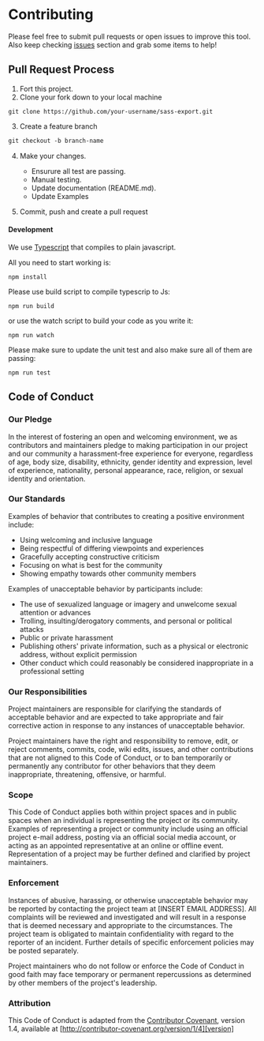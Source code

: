 # Contributing

Please feel free to submit pull requests or open issues to improve this tool.
Also keep checking [issues][issues] section and grab some items to help!

## Pull Request Process

1. Fort this project.
2. Clone your fork down to your local machine
```
git clone https://github.com/your-username/sass-export.git
```
3. Create a feature branch
```markdown
git checkout -b branch-name
```
4. Make your changes.
   - Ensurure all test are passing.
   - Manual testing.
   - Update documentation (README.md).
   - Update Examples

5. Commit, push and create a pull request

#### Development
We use [Typescript](https://www.typescriptlang.org/) that compiles to plain
javascript.

All you need to start working is:
```
npm install
```
Please use build script to compile typescrip to Js:
```
npm run build
```
or use the watch script to build your code as you write it: 
```
npm run watch
```
Please make sure to update the unit test and also make sure all of them are passing:
```
npm run test
```


## Code of Conduct

### Our Pledge

In the interest of fostering an open and welcoming environment, we as
contributors and maintainers pledge to making participation in our project and
our community a harassment-free experience for everyone, regardless of age, body
size, disability, ethnicity, gender identity and expression, level of experience,
nationality, personal appearance, race, religion, or sexual identity and
orientation.

### Our Standards

Examples of behavior that contributes to creating a positive environment
include:

* Using welcoming and inclusive language
* Being respectful of differing viewpoints and experiences
* Gracefully accepting constructive criticism
* Focusing on what is best for the community
* Showing empathy towards other community members

Examples of unacceptable behavior by participants include:

* The use of sexualized language or imagery and unwelcome sexual attention or
advances
* Trolling, insulting/derogatory comments, and personal or political attacks
* Public or private harassment
* Publishing others' private information, such as a physical or electronic
  address, without explicit permission
* Other conduct which could reasonably be considered inappropriate in a
  professional setting

### Our Responsibilities

Project maintainers are responsible for clarifying the standards of acceptable
behavior and are expected to take appropriate and fair corrective action in
response to any instances of unacceptable behavior.

Project maintainers have the right and responsibility to remove, edit, or
reject comments, commits, code, wiki edits, issues, and other contributions
that are not aligned to this Code of Conduct, or to ban temporarily or
permanently any contributor for other behaviors that they deem inappropriate,
threatening, offensive, or harmful.

### Scope

This Code of Conduct applies both within project spaces and in public spaces
when an individual is representing the project or its community. Examples of
representing a project or community include using an official project e-mail
address, posting via an official social media account, or acting as an appointed
representative at an online or offline event. Representation of a project may be
further defined and clarified by project maintainers.

### Enforcement

Instances of abusive, harassing, or otherwise unacceptable behavior may be
reported by contacting the project team at [INSERT EMAIL ADDRESS]. All
complaints will be reviewed and investigated and will result in a response that
is deemed necessary and appropriate to the circumstances. The project team is
obligated to maintain confidentiality with regard to the reporter of an incident.
Further details of specific enforcement policies may be posted separately.

Project maintainers who do not follow or enforce the Code of Conduct in good
faith may face temporary or permanent repercussions as determined by other
members of the project's leadership.

### Attribution

This Code of Conduct is adapted from the [Contributor Covenant][homepage], version 1.4,
available at [http://contributor-covenant.org/version/1/4][version]

[homepage]: http://contributor-covenant.org
[version]: http://contributor-covenant.org/version/1/4/
[issues]: https://github.com/plentycode/sass-export/issues
